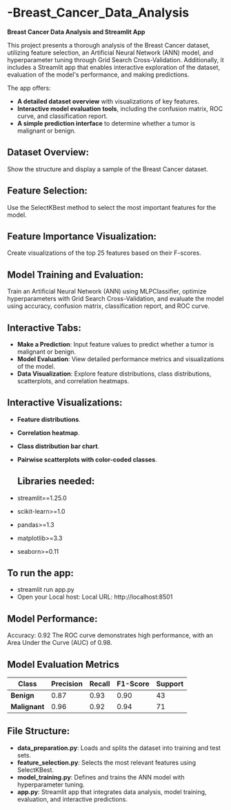# -Breast_Cancer_Data_Analysis
**Breast Cancer Data Analysis and Streamlit App**

This project presents a thorough analysis of the Breast Cancer dataset, utilizing feature selection, an Artificial Neural Network (ANN) model, and hyperparameter tuning through Grid Search Cross-Validation. Additionally, it includes a Streamlit app that enables interactive exploration of the dataset, evaluation of the model's performance, and making predictions.

The app offers:

- **A detailed dataset overview** with visualizations of key features.
- **Interactive model evaluation tools**, including the confusion matrix, ROC curve, and classification report.
- **A simple prediction interface** to determine whether a tumor is malignant or benign.

## **Dataset Overview**:
Show the structure and display a sample of the Breast Cancer dataset.

## **Feature Selection**:
Use the SelectKBest method to select the most important features for the model.

## **Feature Importance Visualization**:
Create visualizations of the top 25 features based on their F-scores.

## **Model Training and Evaluation**:
Train an Artificial Neural Network (ANN) using MLPClassifier, optimize hyperparameters with Grid Search Cross-Validation, and evaluate the model using accuracy, confusion matrix, classification report, and ROC curve.

## **Interactive Tabs**:
- **Make a Prediction**: Input feature values to predict whether a tumor is malignant or benign.
- **Model Evaluation**: View detailed performance metrics and visualizations of the model.
- **Data Visualization**: Explore feature distributions, class distributions, scatterplots, and correlation heatmaps.

## **Interactive Visualizations**:
- **Feature distributions**.
- **Correlation heatmap**.
- **Class distribution bar chart**.
- **Pairwise scatterplots with color-coded classes**.

  ## **Libraries needed**:
- streamlit==1.25.0
- scikit-learn>=1.0
- pandas>=1.3
- matplotlib>=3.3
- seaborn>=0.11

## **To run the app**:
- streamlit run app.py
- Open your Local host:
Local URL:  http://localhost:8501

## **Model Performance**:
Accuracy: 0.92
The ROC curve demonstrates high performance, with an Area Under the Curve (AUC) of 0.98.

## Model Evaluation Metrics

| Class      | Precision | Recall | F1-Score | Support |
|------------|-----------|--------|----------|---------|
| **Benign** | 0.87      | 0.93   | 0.90     | 43      |
| **Malignant** | 0.96   | 0.92   | 0.94     | 71      |
  
## **File Structure**:

- **data_preparation.py**: Loads and splits the dataset into training and test sets.
- **feature_selection.py**: Selects the most relevant features using SelectKBest.
- **model_training.py**: Defines and trains the ANN model with hyperparameter tuning.
- **app.py**: Streamlit app that integrates data analysis, model training, evaluation, and interactive predictions.
